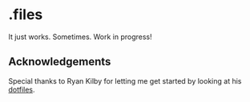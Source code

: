 # .files
It just works. Sometimes. Work in progress!

## Acknowledgements
Special thanks to Ryan Kilby for letting me get started by looking at his [dotfiles](https://github.com/rpkilby/dotfiles).